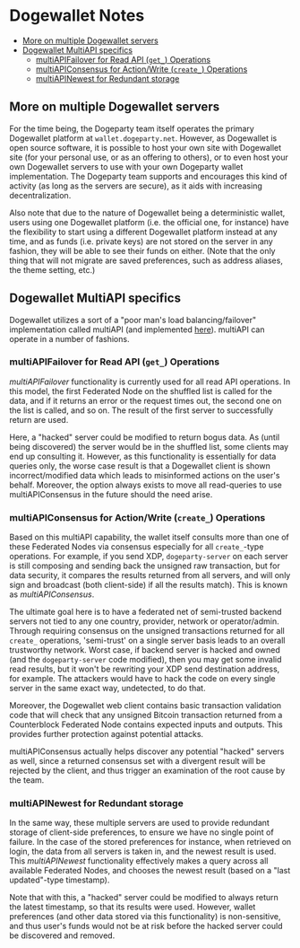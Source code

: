 # Dogewallet Notes

- [More on multiple Dogewallet servers](#more-on-multiple-dogewallet-servers)
- [Dogewallet MultiAPI specifics](#dogewallet-multiapi-specifics)
  - [multiAPIFailover for Read API (``get_``) Operations](#multiapifailover-for-read-api-get_-operations)
  - [multiAPIConsensus for Action/Write (``create_``) Operations](#multiapiconsensus-for-actionwrite-create_-operations)
  - [multiAPINewest for Redundant storage](#multiapinewest-for-redundant-storage)

## More on multiple Dogewallet servers

For the time being, the Dogeparty team itself operates the primary Dogewallet platform at `wallet.dogeparty.net`. However, as Dogewallet is open source software, it is possible to host your own site with Dogewallet site (for your personal use, or as an offering to others), or to even host your own Dogewallet servers to use with your own Dogeparty wallet implementation. The Dogeparty team supports and encourages this kind of activity (as long as the servers are secure), as it aids with increasing decentralization.
        
Also note that due to the nature of Dogewallet being a deterministic wallet, users using one Dogewallet platform (i.e. the official one, for instance) have the flexibility to start using a different Dogewallet platform instead at any time, and as funds (i.e. private keys) are not stored on the server in any fashion, they will be able to see their funds on either. (Note that the only thing that will not migrate are saved preferences, such as address aliases, the theme setting, etc.)

## Dogewallet MultiAPI specifics

Dogewallet utilizes a sort of a "poor man's load balancing/failover" implementation called multiAPI (and implemented
[here](https://github.com/DogepartyXDP/dogewallet/blob/master/src/js/util.api.js)). multiAPI can operate in a number of fashions.

### multiAPIFailover for Read API (``get_``) Operations

*multiAPIFailover* functionality is currently used for all read API operations. In this model, the first Federated Node
on the shuffled list is called for the data, and if it returns an error or the request times out, the second one on the
list is called, and so on. The result of the first server to successfully return are used.

Here, a "hacked" server could be modified to return bogus data. As (until being discovered) the server would be in the
shuffled list, some clients may end up consulting it. However, as this functionality is essentially for data queries only,
the worse case result is that a Dogewallet client is shown incorrect/modified data which leads to misinformed actions
on the user's behalf. Moreover, the option always exists to move all read-queries to use multiAPIConsensus in the future should the need arise.

### multiAPIConsensus for Action/Write (``create_``) Operations

Based on this multiAPI capability, the wallet itself consults more than one of these Federated Nodes via consensus especially
for all ``create_``-type operations. For example, if you send XDP, `dogeparty-server` on each server is still composing and sending
back the unsigned raw transaction, but for data security, it compares the results returned from all servers, and will 
only sign and broadcast (both client-side) if all the results match). This is known as *multiAPIConsensus*.

The ultimate goal here is to have a federated net of semi-trusted backend servers not tied to any one country, provider, network or
operator/admin. Through requiring consensus on the unsigned transactions returned for all ``create_`` operations, 'semi-trust'
on a single server basis leads to an overall trustworthy network. Worst case, if backend server is hacked and owned
(and the `dogeparty-server` code modified), then you may get some invalid read results, but it won't be rewriting your XDP send
destination address, for example. The attackers would have to hack the code on every single server in the same exact
way, undetected, to do that.

Moreover, the Dogewallet web client contains basic transaction validation code that will check that any unsigned Bitcoin
transaction returned from a Counterblock Federated Node contains expected inputs and outputs. This provides further
protection against potential attacks.

multiAPIConsensus actually helps discover any potential "hacked" servers as well, since a returned consensus set with
a divergent result will be rejected by the client, and thus trigger an examination of the root cause by the team.

### multiAPINewest for Redundant storage

In the same way, these multiple servers are used to provide redundant storage of client-side preferences, to ensure we
have no single point of failure. In the case of the stored preferences for instance, when retrieved on login, the data from all servers
is taken in, and the newest result is used. This *multiAPINewest* functionality effectively makes a query across all available
Federated Nodes, and chooses the newest result (based on a "last updated"-type timestamp).

Note that with this, a "hacked" server could be modified to always return the latest timestamp, so that its results
were used. However, wallet preferences (and other data stored via this functionality) is non-sensitive, and thus user's
funds would not be at risk before the hacked server could be discovered and removed.
